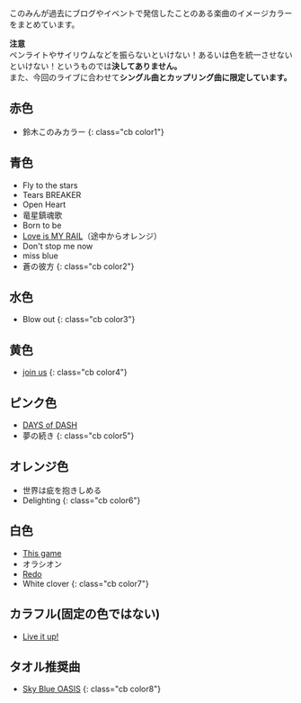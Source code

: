 このみんが過去にブログやイベントで発信したことのある楽曲のイメージカラーをまとめています。  

**注意**  
ペンライトやサイリウムなどを振らないといけない！あるいは色を統一させないといけない！というものでは**決してありません。**  
また、今回のライブに合わせて**シングル曲とカップリング曲に限定しています。**

## 赤色

* 鈴木このみカラー
{: class="cb color1"}

## 青色

* Fly to the stars
* Tears BREAKER
* Open Heart
* 竜星鎮魂歌
* Born to be
* [Love is MY RAIL](/love-is-my-rail)（途中からオレンジ）
* Don't stop me now
* miss blue
* 蒼の彼方
{: class="cb color2"}

## 水色

* Blow out
{: class="cb color3"}

## 黄色

* [join us](/join-us)
{: class="cb color4"}

## ピンク色

* [DAYS of DASH](/days-of-dash)
* 夢の続き
{: class="cb color5"}

## オレンジ色

* 世界は疵を抱きしめる
* Delighting
{: class="cb color6"}

## 白色

* [This game](/this-game)
* オラシオン
* [Redo](/redo)
* White clover
{: class="cb color7"}

## カラフル(固定の色ではない)

* [Live it up!](/live-it-up)

## タオル推奨曲

* [Sky Blue OASIS](/sky-blue-oasis)
{: class="cb color8"}
